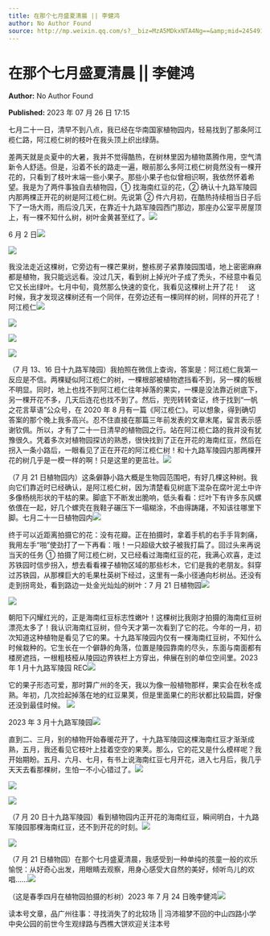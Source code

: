 ```yaml
---
title: 在那个七月盛夏清晨 || 李健鸿
author: No Author Found
source: http://mp.weixin.qq.com/s?__biz=MzA5MDkxNTA4Ng==&amp;mid=2454913949&amp;idx=1&amp;sn=c894a9786f21d62f9e55a2a7b1a0a114&amp;chksm=87a3cbfcb0d442ea369d3510c7a5256db624755bce3786d7f7f260ce54310539ebcd9deed44f#rd
---
```


# 在那个七月盛夏清晨 || 李健鸿

**Author:** No Author Found

**Published:** 2023 年 07 月 26 日 17:15

七月二十一日，清早不到八点，我已经在华南国家植物园内，轻易找到了那条阿江榄仁路，阿江榄仁树的枝叶在我头顶上织出绿荫。

差两天就是炎夏中的大暑，我并不觉得酷热，在树林里因为植物蒸腾作用，空气清新令人舒适。但是，沿着不长的路走一遍，眼前那么多阿江榄仁树竟然没有一棵开花的，只看到了枝叶末端一些小果子。那些小果子也似曾相识啊，我依然怀着希望。我是为了两件事独自去植物园，① 找海南红豆的花，② 确认十九路军陵园内那两棵正开花的树是阿江榄仁树。先说第 ② 件六月初，在酷热持续相当日子后下了一场大雨，雨后没几天，在靠近十九路军陵园西门那边，那座办公室平房屋顶上，有一棵不知什么树，树叶金黄甚至红了。![](https://mmbiz.qpic.cn/mmbiz_jpg/PJWG74pLsMbkYj42ia4Q6Yzvt9CEu0OrvogwA55Ueb4sJMAAUoicnnx4ITLtb5M76d3Zo73v3bVibOFXcNpSwXvqQ/640)

6 月 2 日![](https://mmbiz.qpic.cn/mmbiz_jpg/PJWG74pLsMbkYj42ia4Q6Yzvt9CEu0OrvOuyiad3um9JQec8kCnrohQ1icYQvdia8mJUCGMZpibaQQKiaFEySnCN8etA/640)

![](https://mmbiz.qpic.cn/mmbiz_png/MPS72cibJRUBbjxdHAO5yPyaQOfvGo1gicDtwZSia65yNJ71xwKSAh7SdPhc7ILLpqmWiaoIvGlxzg4w8yMet8FwCA/640?wx_fmt=png)

我没法走近这棵树，它旁边有一棵芒果树，整栋房子紧靠陵园围墙，地上密密麻麻都是植物，我只能远远看。没过几天，看到树上掉光叶子成了秃头，不经意中看见它又长出绿叶。七月中旬，竟然那么快速的变化，我看见这棵树上开了花！    这时候，我才发现这棵树还有一个同伴，在旁边还有一棵同样的树，同样的开花了！阿江榄仁![](https://mmbiz.qpic.cn/mmbiz_png/MPS72cibJRUBbjxdHAO5yPyaQOfvGo1gicapkCzgAQHfc1cwLZ57bQ81UkNibjp6qgiazAA2WeuOq1o2fEf4XVTQnw/640?wx_fmt=png)

![](https://mmbiz.qpic.cn/mmbiz_png/bL2iaicTYdZn58icRT4Wx1RIiafXoUgyjsA6AqKL7vfezqCwzsibP89D91BVoutnO6ML663AKF1TU1sQStlyKfY9pfw/640?wx_fmt=png)

![](https://mmbiz.qpic.cn/mmbiz_jpg/PJWG74pLsMbkYj42ia4Q6Yzvt9CEu0OrvMglfAQUDYWoFMWHwSXDI08H3aIIWrh3XiazL0H4P2DWLqt3ibYic1t3icA/640)

![](https://mmbiz.qpic.cn/mmbiz_jpg/PJWG74pLsMbkYj42ia4Q6Yzvt9CEu0OrvneGkpBYLMXTHxQBe0seMiaDIprSKIesSFoA5hxuWE074wP0HeuOXCZw/640)

（7 月 13、16 日十九路军陵园）我拍照在微信上查询，答案是：阿江榄仁我第一反应是不信。两棵疑似阿江榄仁的树，一棵根部被植物遮挡看不到，另一棵的板根不明显。同时，地上也找不到阿江榄仁往年掉落的果实，一棵是没法靠近树底下，另一棵开花不多，几天后连花也找不到了。然后，兜兜转转查证，终于找到“一帆之花言草语”公众号，在 2020 年 8 月有一篇《阿江榄仁》。可以想象，得到确切答案的那个晚上我多高兴。忍不住直接在那篇三年前发表的文章末尾，留言表示感谢钦佩。所以，才有了二十一日清早的植物园之行。站在阿江榄仁路的我并没有犹豫很久。凭着多次对植物园探访的熟悉，很快找到了正在开花的海南红豆，然后在拐入一条小路后，一眼看见了正在开花的阿江榄仁树！和十九路军陵园内那两棵开花的树几乎是一模一样的啊！只是这里的更茁壮。![](https://mmbiz.qpic.cn/mmbiz_jpg/PJWG74pLsMbkYj42ia4Q6Yzvt9CEu0Orv9lBbkyPcPOA1iazb0UicGG9E0bO9qGGdiaX3AIqjZSmd5ic3P35CJYjkqQ/640)

（7 月 21 日植物园内）这条僻静小路大概是生物园范围吧，有好几棵这种树。我向它们靠近时已经确认，是阿江榄仁树，因为清楚看见树底下混杂在腐叶泥土中许多像杨桃形状的干枯的果。脚底下不断发出脆响，低头看看：烂叶下有许多东风螺依偎在一起，好几个螺壳在我鞋子碾压下一塌糊涂，不由得踌躇，不知该往哪里下脚。七月二十一日植物园内![](https://mmbiz.qpic.cn/mmbiz_jpg/PJWG74pLsMbkYj42ia4Q6Yzvt9CEu0Orv7Y7kAc2upNUhRd0sVKcukxGXWqiazyLY5Dw202gn33yE1fFdC0DzhiaQ/640)

终于可以近距离拍摄它的花：没有花瓣。正在拍摄时，拿着手机的右手手背刺痛，我用左手“啪”使劲打了一下再看：哦！一只超级大蚊子被我打扁了。回过头来再说当天的任务 ① 拍摄了阿江榄仁树，又已经看过海南红豆的花，我满心欢喜，走过苏铁园时信步拐入，想去看看裸子植物区域的那些杉木，它们是我的老朋友。斜穿过苏铁园，从那棵巨大的毛果杜英树下经过，这里有一条小径通向杉树丛。还没有走到拐弯处，看到路边一处金光灿灿的树叶：7 月 21 日植物园![](https://mmbiz.qpic.cn/mmbiz_jpg/PJWG74pLsMbkYj42ia4Q6Yzvt9CEu0OrvJK20h48ZntnA8wltGAIY8O9orwgoEIo79DGv0xL65vEWLE3yHltLpw/640)

![](https://mmbiz.qpic.cn/mmbiz_jpg/PJWG74pLsMbkYj42ia4Q6Yzvt9CEu0OrvW1m8SOIr5vvoyibVgoWwzkeSuu97XLe5MG87XuIxJ4XmVeItoEKlJhA/640)

朝阳下闪耀红光的，正是海南红豆标志性嫩叶！这棵树比我刚才拍摄的海南红豆树漂亮太多了！我认识海南红豆树，但今天才第一次看到了它的花。今年的一月，初次知道这种植物是看见了它的果。十九路军陵园内仅有一棵海南红豆树，不知什么时候栽种的。它生长在一个僻静的角落，位置是陵园靠南的尽头，东面与南面都有楼房遮挡，一根粗枝桠从陵园边界铁栏上方穿出，伸展在别的单位空间里。2023 年 1 月十九路军陵园 REC![](https://mmbiz.qpic.cn/mmbiz_png/bL2iaicTYdZn5gdQrooXoSlEflHUgosxHV77KLqYTZaU28hAOgfv2vDk7DLaWC6FsiclU3PnNrluKbzl27wqiahTibw/640?wx_fmt=png)

它的果子形态可爱，那时算广州的冬天，我以为像一般植物那样，果实会在秋冬成熟。年初，几次捡起掉落在地的红豆果荚，但是里面果仁的形状都比较扁圆，好像还没到最佳时候。 ![](https://mmbiz.qpic.cn/mmbiz_jpg/PJWG74pLsMbkYj42ia4Q6Yzvt9CEu0OrvJOyViabJtGsYiaPEXehm2Uib8UAJ0vplWYW0Y3oR3pvrV9SOPXo8yhThg/640)

2023 年 3 月十九路军陵园![](https://mmbiz.qpic.cn/mmbiz_jpg/PJWG74pLsMbkYj42ia4Q6Yzvt9CEu0OrvCE015h4FgxRKETw8YwxUB2pdDicEegtUBQLJOHICv9sEfUNumYxaJUg/640)

直到二、三月，别的植物开始春暖花开了，十九路军陵园这棵海南红豆才渐渐成熟，五月，我还看见它枝叶上挂着空空的果荚。那么，它的花又是什么模样呢？我开始期盼。五月、六月、七月，有书上说海南红豆七月开花，进入七月后，我几乎天天去看那棵树，生怕一不小心错过了。![](https://mmbiz.qpic.cn/mmbiz_png/bL2iaicTYdZn5RlCcsI87ZAY0icnHZCib3c5CTLbxdRiamg0TW3PpicToGIJGr5pQyIUX7N9xLpRD6IicicLdQm1gKZj3w/640?wx_fmt=png)

![](https://mmbiz.qpic.cn/mmbiz_jpg/PJWG74pLsMbkYj42ia4Q6Yzvt9CEu0OrvPymWnGI9YekYz5DObNx6UianhdLyRUFnpXN3PyACKItoadGzsZWYFFA/640)

![](https://mmbiz.qpic.cn/mmbiz_png/MPS72cibJRUB14EksUMKuibJRibgnicx8ibc8xrGYG8fXB9GHmfAPwTr53bicQZsJohU69pp4uESE06kEqiaK4dzpiaEJQ/640?wx_fmt=png)

（7 月 20 日十九路军陵园）看到植物园内正开花的海南红豆，瞬间明白，十九路军陵园那棵海南红豆，还不到开花的时刻。![](https://mmbiz.qpic.cn/mmbiz_jpg/PJWG74pLsMbkYj42ia4Q6Yzvt9CEu0OrvjQ7h6DRfWOannriaJ4iaGRaHp0UHxbHelWL2olY8BamyGiaOUa5Klt4ZQ/640)

![](https://mmbiz.qpic.cn/mmbiz_jpg/PJWG74pLsMbkYj42ia4Q6Yzvt9CEu0OrvISKTrOu6nEkib356ial7UnKbAwvBcMV8UyWribTyrvYkFgWl2PGFE98ww/640)

（7 月 21 日植物园）在那个七月盛夏清晨，我感受到一种单纯的孩童一般的欢乐愉悦：从好奇心出发，用眼睛去观察，用身心感受大自然的美好，倾听鸟儿的欢唱……![](https://mmbiz.qpic.cn/mmbiz_jpg/PJWG74pLsMbkYj42ia4Q6Yzvt9CEu0OrvEIpHdT3pibMQSR4X43xBt6745EWzCrcGxiatWhMNbAsvQXoiazrwVE6ag/640)

（这是春季四月在植物园拍摄的杉树）2023 年 7 月 24 日晚李健鸿![](https://mmbiz.qpic.cn/mmbiz_jpg/PJWG74pLsMbkYj42ia4Q6Yzvt9CEu0OrvI850nx67du3vVprwRvacuvuToL9aQlxrPMIS1Aumow0tiadj2IKA9YA/640)

读本号文章，品广州往事：寻找消失了的北较场 || 冯沛祖梦不回的中山四路小学中央公园的前世今生观绿路与西樵大饼欢迎关注本号
